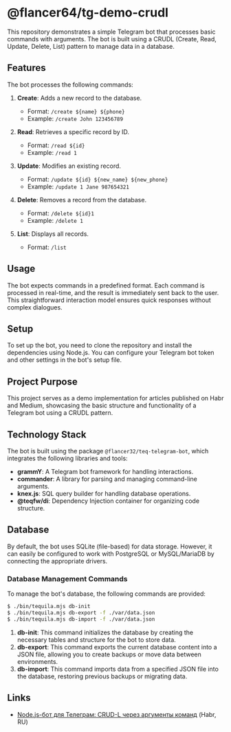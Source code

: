# @flancer64/tg-demo-crudl

This repository demonstrates a simple Telegram bot that processes basic commands with arguments. The bot is built using
a CRUDL (Create, Read, Update, Delete, List) pattern to manage data in a database.

## Features

The bot processes the following commands:

1. **Create**: Adds a new record to the database.
    - Format: `/create ${name} ${phone}`
    - Example: `/create John 123456789`

2. **Read**: Retrieves a specific record by ID.
    - Format: `/read ${id}`
    - Example: `/read 1`

3. **Update**: Modifies an existing record.
    - Format: `/update ${id} ${new_name} ${new_phone}`
    - Example: `/update 1 Jane 987654321`

4. **Delete**: Removes a record from the database.
    - Format: `/delete ${id}1`
    - Example: `/delete 1`

5. **List**: Displays all records.
    - Format: `/list`

## Usage

The bot expects commands in a predefined format. Each command is processed in real-time, and the result is immediately
sent back to the user. This straightforward interaction model ensures quick responses without complex dialogues.

## Setup

To set up the bot, you need to clone the repository and install the dependencies using Node.js. You can configure your
Telegram bot token and other settings in the bot's setup file.

## Project Purpose

This project serves as a demo implementation for articles published on Habr and Medium, showcasing the basic structure
and functionality of a Telegram bot using a CRUDL pattern.

## Technology Stack

The bot is built using the package `@flancer32/teq-telegram-bot`, which integrates the following libraries and tools:

- **grammY**: A Telegram bot framework for handling interactions.
- **commander**: A library for parsing and managing command-line arguments.
- **knex.js**: SQL query builder for handling database operations.
- **@teqfw/di**: Dependency Injection container for organizing code structure.

## Database

By default, the bot uses SQLite (file-based) for data storage. However, it can easily be configured to work with
PostgreSQL or MySQL/MariaDB by connecting the appropriate drivers.

### Database Management Commands

To manage the bot's database, the following commands are provided:

```bash
$ ./bin/tequila.mjs db-init
$ ./bin/tequila.mjs db-export -f ./var/data.json
$ ./bin/tequila.mjs db-import -f ./var/data.json
```

1. **db-init**: This command initializes the database by creating the necessary tables and structure for the bot to
   store data.
2. **db-export**: This command exports the current database content into a JSON file, allowing you to create backups or
   move data between environments.
3. **db-import**: This command imports data from a specified JSON file into the database, restoring previous backups or
   migrating data.

## Links

* [Node.js-бот для Телеграм: CRUD-L через аргументы команд](https://habr.com/ru/articles/850294/) (Habr, RU)